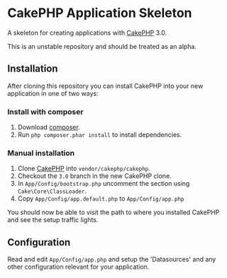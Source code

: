 # CakePHP Application Skeleton

A skeleton for creating applications with [CakePHP](http://cakephp.org) 3.0.

This is an unstable repository and should be treated as an alpha.

## Installation

After cloning this repository you can install CakePHP into your new application
in one of two ways:

### Install with composer

1. Download [composer](http://getcomposer.org/doc/00-intro.md).
2. Run `php composer.phar install` to install dependencies.

### Manual installation

1. Clone [CakePHP](https://github.com/cakephp/cakephp) into `vendor/cakephp/cakephp`.
2. Checkout the `3.0` branch in the new CakePHP clone.
3. In `App/Config/bootstrap.php` uncomment the section using `Cake\Core\ClassLoader`.
4. Copy `App/Config/app.default.php` to `App/Config/app.php`

You should now be able to visit the path to where you installed CakePHP and see the
setup traffic lights.

## Configuration

Read and edit `App/Config/app.php` and setup the 'Datasources' and any other configuration
relevant for your application.
